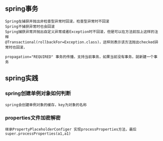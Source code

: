 

## spring事务
```
Spring在捕获并抛出非检查型异常时回滚，检查型异常时不回滚
Spring不捕获异常时也会回滚
Spring捕获异常并抛出自定义异常或者Exception时不回滚，但是可以在方法前加上这样的注释
@Transactional(rollbackFor=Exception.class)，这样则表示该方法抛出checked异常时也回滚，

propagation="REQUIRED" 事务的传播，支持当前事务，如果当前没有事务，就新建一个事务
```



## spring实践
### spring创建单例对象如何判断
```
spring会创建单例对象的缓存，key为对象的名称
```

### properties文件加密解密

```
继承PropertyPlaceholderConfiger 实现processProperties方法，最后super.processProperties(a1,a1)
```